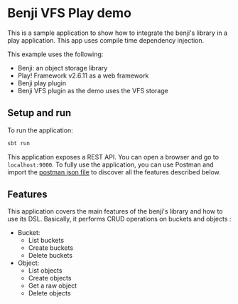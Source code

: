 # Benji VFS Play demo

This is a sample application to show how to integrate the benji's library
in a play application. This app uses compile time dependency injection.

This example uses the following:

- Benji: an object storage library
- Play! Framework v2.6.11 as a web framework
- Benji play plugin
- Benji VFS plugin as the demo uses the VFS storage


## Setup and run

To run the application:
```bash
sbt run
```

This application exposes a REST API.
You can open a browser and go to `localhost:9000`. To fully use 
the application, you can use Postman and 
import the [postman json file](benji_postman.json) 
to discover all the features described below.

## Features

This application covers the main features of the benji's library 
and how to use its DSL. Basically, it 
performs CRUD operations on buckets and objects :  

- Bucket:
    - List buckets
    - Create buckets
    - Delete buckets
- Object:
    - List objects
    - Create objects
    - Get a raw object
    - Delete objects
